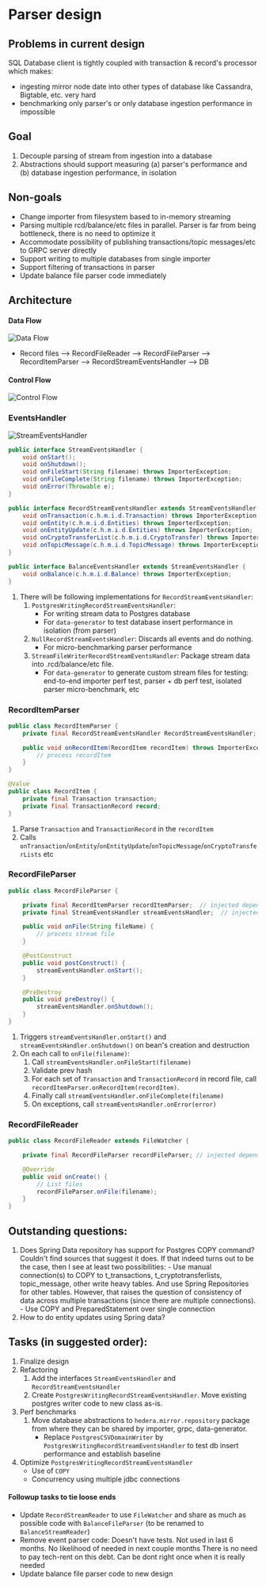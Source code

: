 # Parser design

## Problems in current design

SQL Database client is tightly coupled with transaction & record's processor which makes:

-   ingesting mirror node date into other types of database like Cassandra, Bigtable, etc. very hard
-   benchmarking only parser's or only database ingestion performance in impossible

## Goal

1. Decouple parsing of stream from ingestion into a database
1. Abstractions should support measuring (a) parser's performance and (b) database ingestion performance, in isolation

## Non-goals

-   Change importer from filesystem based to in-memory streaming
-   Parsing multiple rcd/balance/etc files in parallel. Parser is far from being bottleneck, there is no need to optimize it
-   Accommodate possibility of publishing transactions/topic messages/etc to GRPC server directly
-   Support writing to multiple databases from single importer
-   Support filtering of transactions in parser
-   Update balance file parser code immediately

## Architecture

#### Data Flow

![Data Flow](images/parser-events-hander-data-flow.png)

-   Record files --> RecordFileReader --> RecordFileParser --> RecordItemParser --> RecordStreamEventsHandler --> DB

#### Control Flow

![Control Flow](images/parser-events-hander-control-flow.png)

### EventsHandler

![StreamEventsHandler](images/parser-events-handler-class-diagram.png)

```java
public interface StreamEventsHandler {
    void onStart();
    void onShutdown();
    void onFileStart(String filename) throws ImporterException;
    void onFileComplete(String filename) throws ImporterException;
    void onError(Throwable e);
}

public interface RecordStreamEventsHandler extends StreamEventsHandler {
    void onTransaction(c.h.m.i.d.Transaction) throws ImporterException;
    void onEntity(c.h.m.i.d.Entities) throws ImporterException;
    void onEntityUpdate(c.h.m.i.d.Entities) throws ImporterException;
    void onCryptoTransferList(c.h.m.i.d.CryptoTransfer) throws ImporterException;
    void onTopicMessage(c.h.m.i.d.TopicMessage) throws ImporterException;
}

public interface BalanceEventsHandler extends StreamEventsHandler {
    void onBalance(c.h.m.i.d.Balance) throws ImporterException;
}
```

1. There will be following implementations for `RecordStreamEventsHandler`:
    1. `PostgresWritingRecordStreamEventsHandler`:
        - For writing stream data to Postgres database
        - For `data-generator` to test database insert performance in isolation (from parser)
    1. `NullRecordStreamEventsHandler`: Discards all events and do nothing.
        - For micro-benchmarking parser performance
    1. `StreamFileWriterRecordStreamEventsHandler`: Package stream data into .rcd/balance/etc file.
        - For `data-generator` to generate custom stream files for testing: end-to-end importer perf test, parser + db
          perf test, isolated parser micro-benchmark, etc

### RecordItemParser

```java
public class RecordItemParser {
    private final RecordStreamEventsHandler RecordStreamEventsHandler;  // injected dependency

    public void onRecordItem(RecordItem recordItem) throws ImporterException {
        // process recordItem
    }
}
```

```java
@Value
public class RecordItem {
    private final Transaction transaction;
    private final TransactionRecord record;
}
```

1. Parse `Transaction` and `TransactionRecord` in the `recordItem`
1. Calls `onTransaction`/`onEntity`/`onEntityUpdate`/`onTopicMessage`/`onCryptoTransferLists` etc

### RecordFileParser

```java
public class RecordFileParser {

    private final RecordItemParser recordItemParser;  // injected dependency
    private final StreamEventsHandler streamEventsHandler;  // injected dependency

    public void onFile(String fileName) {
        // process stream file
    }

    @PostConstruct
    public void postConstruct() {
        streamEventsHandler.onStart();
    }

    @PreDestroy
    public void preDestroy() {
        streamEventsHandler.onShutdown();
    }
}
```

1. Triggers `streamEventsHandler.onStart()` and `streamEventsHandler.onShutdown()` on bean's creation and destruction
1. On each call to `onFile(filename)`:
    1. Call `streamEventsHandler.onFileStart(filename)`
    1. Validate prev hash
    1. For each set of `Transaction` and `TransactionRecord` in record file, call `recordItemParser.onRecordItem(recordItem)`.
    1. Finally call `streamEventsHandler.onFileComplete(filename)`
    1. On exceptions, call `streamEventsHandler.onError(error)`

### RecordFileReader

```java
public class RecordFileReader extends FileWatcher {

    private final RecordFileParser recordFileParser; // injected dependency

    @Override
    public void onCreate() {
        // List files
        recordFileParser.onFile(filename);
    }
}
```

## Outstanding questions:

1. Does Spring Data repository has support for Postgres COPY command? Couldn't find sources that suggest it does. If
   that indeed turns out to be the case, then I see at least two possibilities: - Use manual connection(s) to COPY to t_transactions, t_cryptotransferlists, topic_message, other write heavy tables.
   And use Spring Repositories for other tables. However, that raises the question of consistency of data across multiple
   transactions (since there are multiple connections). - Use COPY and PreparedStatement over single connection
1. How to do entity updates using Spring data?

## Tasks (in suggested order):

1. Finalize design
1. Refactoring
    1. Add the interfaces `StreamEventsHandler` and `RecordStreamEventsHandler`
    1. Create `PostgresWritingRecordStreamEventsHandler`. Move existing postgres writer code to new class as-is.
1. Perf benchmarks
    1. Move database abstractions to `hedera.mirror.repository` package from where they can be shared by importer, grpc, data-generator.
        - Replace `PostgresCSVDomainWriter` by `PostgresWritingRecordStreamEventsHandler` to test db insert performance and establish baseline
1. Optimize `PostgresWritingRecordStreamEventsHandler`
    - Use of `COPY`
    - Concurrency using multiple jdbc connections

#### Followup tasks to tie loose ends

-   Update `RecordStreamReader` to use `FileWatcher` and share as much as possible code with `BalanceFileParser` (to be renamed to `BalanceStreamReader`)
-   Remove event parser code: Doesn't have tests. Not used in last 6 months. No likelihood of needed in next couple months
    There is no need to pay tech-rent on this debt. Can be dont right once when it is really needed
-   Update balance file parser code to new design
